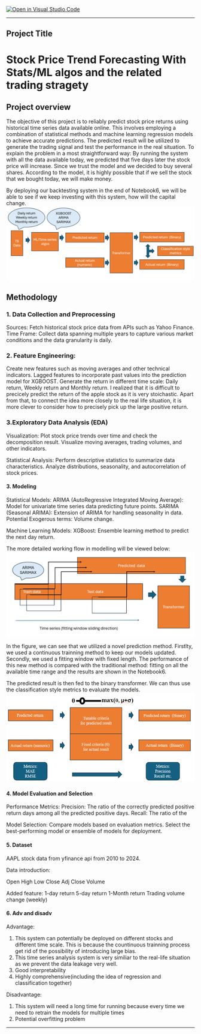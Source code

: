 [![Open in Visual Studio Code](https://classroom.github.com/assets/open-in-vscode-718a45dd9cf7e7f842a935f5ebbe5719a5e09af4491e668f4dbf3b35d5cca122.svg)](https://classroom.github.com/online_ide?assignment_repo_id=15133405&assignment_repo_type=AssignmentRepo)

------------------------------------------------------------------------------

## Project Title 
Stock Price Trend Forecasting With Stats/ML algos and the related trading stragety
=========================

## Project overview 

The objective of this project is to reliably predict stock price returns using historical time series data available online. This involves employing a combination of statistical methods and machine learning regression models to achieve accurate predictions. The predicted result will be utilized to generate the trading signal and test the performance in the real situation. To explain the problem in a most straightforward way: By running the system with all the data available today, we predicted that five days later the stock price will increase. Since we trust the model and we decided to buy several shares. According to the model, it is highly possible that if we sell the stock that we bought today, we will make money. 

By deploying our backtesting system in the end of Notebook6, we will be able to see if we keep investing with this system, how will the capital change. 
![alt text](image.png)


## Methodology
### 1. Data Collection and Preprocessing
Sources: Fetch historical stock price data from APIs such as Yahoo Finance.
Time Frame: Collect data spanning multiple years to capture various market conditions and the data granularity is daily.

### 2. Feature Engineering:
Create new features such as moving averages and other technical indicators.
Lagged features to incorporate past values into the prediction model for XGBOOST.
Generate the return in different time scale: Daily return, Weekly return and Monthly return. I realized that it is difficult to precicely predict the return of the apple stock as it is very stoichastic. Apart from that, to connect the idea more closely to the real life situation, it is more clever to consider how to precisely pick up the large positive return. 

### 3.Exploratory Data Analysis (EDA)
Visualization:
Plot stock price trends over time and check the decomposition result.
Visualize moving averages, trading volumes, and other indicators.

Statistical Analysis:
Perform descriptive statistics to summarize data characteristics.
Analyze distributions, seasonality, and autocorrelation of stock prices.


#### 3. Modeling

Statistical Models:
ARIMA (AutoRegressive Integrated Moving Average): Model for univariate time series data predicting future points.
SARIMA (Seasonal ARIMA): Extension of ARIMA for handling seasonality in data. Potential Exogerous terms: Volume change.

Machine Learning Models:
XGBoost: Ensemble learning method to predict the next day return.

The more detailed working flow in modelling will be viewed below: 
![alt text](image-1.png)

In the figure, we can see that we utilized a novel prediction method. Firstlty, we used a continuous trainning method to keep our models updated. Secondly, we used a fitting window with fixed length. The performance of this new method is compared with the traditional method: fitting on all the available time range and the results are shown in the Notebook6. 

The predicted result is then fed to the binary transformer. We can thus use the classification style metrics to evaluate the models. 
![alt text](image-2.png)

#### 4. Model Evaluation and Selection


Performance Metrics:
Precision: The ratio of the correctly predicted positive return days among all the predicted positive days.
Recall: The ratio of the 


Model Selection:
Compare models based on evaluation metrics.
Select the best-performing model or ensemble of models for deployment.


#### 5. Dataset

AAPL stock data from yfinance api from 2010 to 2024. 

Data introduction:

Open 
High 
Low
Close
Adj Close 
Volume 

Added feature:
1-day return 
5-day return 
1-Month return 
Trading volume change (weekly)

#### 6. Adv and disadv

Advantage:
1. This system can potentially be deployed on different stocks and different time scale. This is because the countinuous trainning process get rid of the possibility of introducing large bias.
2. This time series analysis system is very similiar to the real-life situation as we prevent the data leakage very well.
3. Good interpretability
4. Highly comprehensive(including the idea of regression and classification together)

Disadvantage:
1. This system will need a long time for running because every time we need to retrain the models for multiple times
2. Potential overfitting problem


------------------------------------------------------------------------------